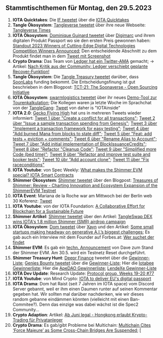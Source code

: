## Stammtischthemen für Montag, den 29.5.2023

1. **IOTA Quicktakes**: Die [IF tweetet](https://twitter.com/iota/status/1660571282583220227?s=20) über die [IOTA Quicktakes]()
2. **Tangle Ökosystem**: [Tangleverse tweetet](https://twitter.com/TangleverseWeb/status/1660695316193067009?s=20) über ihre neue Webseite: [Tangleverse Times](https://www.times.tangleverse.io/)
3. **IOTA Ökosystem**: [Dominique Guinard tweetet](https://twitter.com/domguinard/status/1660729779409113093?s=20) über [Digimarc](https://twitter.com/digimarc) und ihrem digitalen Produkt Passport wo sie den ersten Preis gewonnen haben: [Standout 2023 Winners of Cutting-Edge Digital Technologies Competition Winners Announced](https://web.aimglobal.org/news/NewsArticleDisplay.aspx?articleid=137); Den entscheidende Abschnitt zu dem Produkt findet man in dem [Tweet mit Screenshot](https://twitter.com/Vrom14286662/status/1660715128096956441?s=20)
4. **Crypto Drama**: Das Team von [Ledger hat ein Twitter-AMA](https://twitter.com/Ledger/status/1660663904765190144?s=20) gemacht; -> Artikel: [Nach Kritik aus der Community: Ledger verschiebt geplante Recover-Funktion!](https://www.blocktrainer.de/ledger-verschiebt-recover-funktion/)
5. **Tangle Ökosystem**: Die [Tangle Treasury tweetet](https://twitter.com/TangleTreasury/status/1660701189632315395?s=20) darüber, dass [SoonLabs](https://twitter.com/soon_labs) funding bekommt. Die Entscheidungsfinung ist gut beschrieben in dem Blogpost: [TCT-21: The Soonaverse - Open Sourcing Initiative](https://hackmd.io/@turIC_28RG6k6PG4qdRL8A/HkLYzR_Hh)
6. **IOTA Ökosystem**: [swarmlogistics tweetet](https://twitter.com/SwarmLogistics/status/1660689250378031106?s=20) über ihr neues [Demo-Tool zur Tourenkalkulation](https://swarmlogistics.de/tourenkalkulation); Die Kollegen waren ja letzte Woche im Sprachchat von der [TangleGang](https://twitter.com/GangTangleTalk): [Tweet](https://twitter.com/GangTangleTalk/status/1660912261202952195?s=20) von daher is "IOTAinside"
7. **IOTA 2.0**: [Gecko Flying High](https://twitter.com/GeckoFlyingHigh) hat uns in mehreren Tweets wieder informiert: [Tweet 1 über "Create a conflict for all transactions"](https://twitter.com/GeckoFlyingHigh/status/1660730068371648512?s=20); [Tweet 2 über "Issue a sample transaction spending from Genesis"](https://twitter.com/GeckoFlyingHigh/status/1660727907831128064?s=20); [Tweet 3 über "Implement a transaction framework for easy testing"](https://twitter.com/GeckoFlyingHigh/status/1660895160354615296?s=20); [Tweet 4 über "Add burned Mana from blocks to state diff"](https://twitter.com/GeckoFlyingHigh/status/1660896514972209152?s=20); [Tweet 5 über "Feat: add tests + eviction + comments"](https://twitter.com/GeckoFlyingHigh/status/1660898810061811714?s=20); [Tweet 6 über "Rename Alias to Account"](https://twitter.com/GeckoFlyingHigh/status/1660897407713021952?s=20); [Tweet 7 über "Add initial implementation of BlockIssuanceCredits"](https://twitter.com/GeckoFlyingHigh/status/1660896514972209152?s=20); [Tweet 8 über "Refactor "Cleanup Code"](https://twitter.com/GeckoFlyingHigh/status/1661146138534350849?s=20); [Tweet 9 über "Simplified more Code (bed time)"](https://twitter.com/GeckoFlyingHigh/status/1661208207912738816?s=20); [Tweet 9 über "Refactor and improve test suite and booker tests"](https://twitter.com/GeckoFlyingHigh/status/1661333371564490757?s=20); [Tweet 10 übr "Add account clone"](https://twitter.com/GeckoFlyingHigh/status/1661332209956003842?s=20); [Tweet 11 über "Fix raceconditions"]()
8. **IOTA Youtube**: von Spec Weekly: [What makes the Shimmer EVM special? IOTA Smart Contracts](https://youtu.be/t_ui-mSQlyc)
9. **Shimmer Ökosystem**: [Shimmer tweetet](https://twitter.com/shimmernet) über den Blogpost: [Treasures of Shimmer: Review - Charting Innovation and Ecosystem Expansion of the ShimmerEVM Testnet](https://blog.iota.org/treasures-of-shimmer-review/)
10. **IOTA Event**: Mariana de la Roche war am Mittwoch bei der Berlin web 30 Koferenz: [Tweet](https://twitter.com/ber_chain/status/1661005839141072896?s=20)
11. **IOTA Youtube**: von der IOTA Foundation: [A Collaborative Effort for Blockchain for a Sustainable Future](https://www.youtube.com/watch?v=I10Ut5iZb78)
12. **Shimmer Artikel**: [Shimmer tweetet](https://twitter.com/shimmernet/status/1661010714105094148?s=20) über den Artikel: [TangleSwap DEX wins IOTA's 1.8 million Shimmer (SMR) airdrop campaign](https://www.investorsobserver.com/news/qm-news/5662578858566340)
13. **IOTA Ökosystem**: [Dom tweetet](https://twitter.com/DomSchiener/status/1661267665942454272?s=20) über [Xayn](https://de.xayn.com/) und den Artikel: [Some small startups making headway on generative A.I.’s biggest challenges](https://fortune.com/2023/05/23/small-startups-making-headway-on-generative-a-i-s-biggest-challenges-xayn-aligned-ai-eye-on-ai/); Es gab auch ein Interview mit dem Founder auf Forbes.at: [Wer suchet der findet](https://www.forbes.at/artikel/wer-suchet-der-findet.html)
14. **Shimmer EVM**: Es gab ein [techn. Announcement](https://twitter.com/Vrom14286662/status/1661059235789127719?s=20) von Dave zum Stand der Shimmer EVM. Am 30.5. wird ein Testnetz Reset durchgeführt.
15. **Shimmer Treasury Hunt**: [Deepr Finance](https://twitter.com/DeeprFinance/status/1661105008853524497?s=20) tweetet über die [Gewinner-Liste](https://docs.google.com/spreadsheets/d/1pW4ivbprUD02AGGw_0D5SPHTFmS4GoBnghgRXEiixO8/edit?usp=sharing); [Genies Bounty tweetet](https://twitter.com/Genies_Bounty/status/1661367510380212226?s=20) über die [Gewinner-Liste](https://docs.google.com/spreadsheets/d/1TbOPFPd1f4lD8TKw-3cQsuSU-TiB89bv2trCJCq-_Ic/edit?usp=sharing); Hier die [Iotabee Gewinnerliste](https://docs.google.com/spreadsheets/d/1Kvq-DM43LeuAYoWYaEpWgYqjkFWZQRsDkmJzFVYBrE8/edit?usp=sharing); Hier die [ApeDAO Gewinnerliste](https://docs.google.com/spreadsheets/d/11KoirvcFRU1-rANkEd_7pYjhvtEXYMmfYIjCxghSRYs/edit?usp=sharing); [LendeXe Gewinner-Liste](https://twitter.com/LendeXeFinance/status/1661609698787721218?s=20)
16. **IOTA Dev Update**: Research Update: [Protocol group, Weeks 19-20 #77](https://github.com/iotaledger/research-updates/discussions/77)
17. **IOTA Youtube**: von Mind Crypto: [IOTA to deliver EU's digital passport](https://youtu.be/GXOynPzNJaY)
18. **IOTA Drama**: Dom hat Raist (seit 7 Jahren im IOTA space) vom Discord Server gebannt, weil er ihm einen Daumen runter auf seinen Kommentar gegeben hat. Wir sollten mal darüber nachdenken, wie wir dieses random gebanne eindämmen könnten (vielleicht mit einen Ban-Commitee?). Denn das einzige was dabei wächst ist die Spec2 Community...
19. **Crypto Adaption**: Artikel: [Ab Juni legal - Hongkong erlaubt Krypto-Trading für Privatanleger](https://www.btc-echo.de/schlagzeilen/hongkong-krypto-trading-fuer-privatanleger-ab-juni-erlaubt-164960/)
20. **Crypto Drama**: Es gab/gibt Probleme bei Multichain: [Multichain Cites ‘Force Majeure’ as Some Cross-Chain Bridges Are Suspended](https://unchainedcrypto.com/multichain-cites-force-majeure-as-some-cross-chain-bridges-are-suspended/); [

